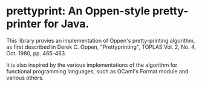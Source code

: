 # prettyprint: An Oppen-style pretty-printer for Java.

This library provies an implementation of Oppen's pretty-printing algorithm, as first
described in Derek C. Oppen, "Prettyprinting", TOPLAS Vol. 2, No. 4, Oct. 1980, pp. 465-483.

It is also inspired by the various implementations of the algorithm for functional programming
languages, such as OCaml's Format module and various others.